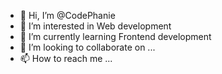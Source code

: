 - 👋 Hi, I’m @CodePhanie
- 👀 I’m interested in Web development
- 🌱 I’m currently learning Frontend development
- 💞️ I’m looking to collaborate on ...
- 📫 How to reach me ...

<!---
CodePhanie/CodePhanie is a ✨ special ✨ repository because its `README.md` (this file) appears on your GitHub profile.
You can click the Preview link to take a look at your changes.
--->
